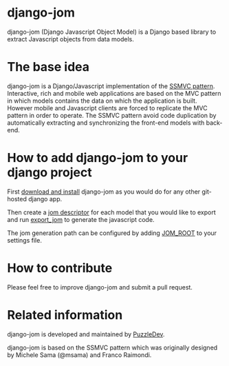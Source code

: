 # django-jom

django-jom (Django Javascript Object Model) is a Django based library to extract Javascript objects from data models.

# The base idea

django-jom is a Django/Javascript implementation of the [SSMVC pattern](wiki/The-SSMVC-pattern). Interactive, rich and mobile web applications are based on the MVC pattern in which models contains the data on which the application is built. However mobile and Javascript clients are forced to replicate the MVC pattern in order to operate. The SSMVC pattern avoid code duplication by automatically extracting and synchronizing the front-end models with back-end.

# How to add django-jom to your django project

First [download and install](wiki/Installing-django-jom) django-jom as you would do for any other git-hosted django app.

Then create a [jom descriptor](wiki/Creating-a-JomDescriptor) for each model that you would like to export and run [export_jom](wiki/Exporting-Jom-files) to generate the javascript code.

The jom generation path can be configured by adding [JOM_ROOT](wiki/Configure-the-javascript-export-path) to your settings file.

# How to contribute

Please feel free to improve django-jom and submit a pull request.

# Related information

django-jom is developed and maintained by [PuzzleDev](www.puzzledev.com).

django-jom is based on the SSMVC pattern which was originally designed by Michele Sama (@msama) and Franco Raimondi.